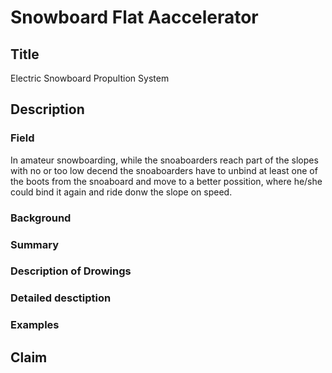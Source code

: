 # Snowboard Flat Aaccelerator
## Title
Electric Snowboard Propultion System
## Description
### Field
In amateur snowboarding, while the snoaboarders reach part of the slopes with no or too low decend the snoaboarders have to unbind at least one of the boots from the snoaboard and move to a better possition, where he/she could bind it again and ride donw the slope on speed. 
### Background
### Summary
### Description of Drowings
### Detailed desctiption
### Examples
## Claim
